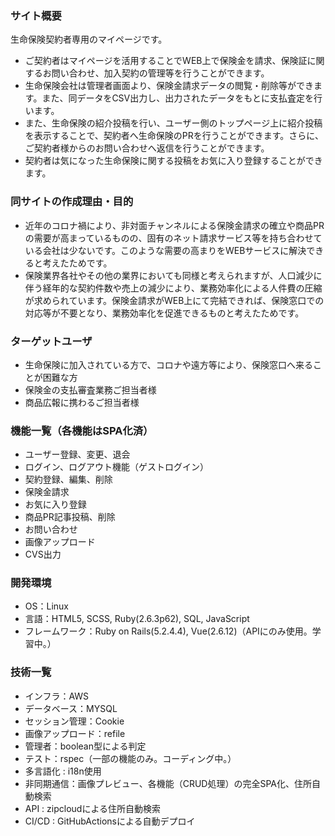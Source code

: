 ### サイト概要
生命保険契約者専用のマイページです。<br>
- ご契約者はマイページを活用することでWEB上で保険金を請求、保険証に関するお問い合わせ、加入契約の管理等を行うことができます。
- 生命保険会社は管理者画面より、保険金請求データの閲覧・削除等ができます。また、同データをCSV出力し、出力されたデータをもとに支払査定を行います。
- また、生命保険の紹介投稿を行い、ユーザー側のトップページ上に紹介投稿を表示することで、契約者へ生命保険のPRを行うことができます。さらに、ご契約者様からのお問い合わせへ返信を行うことができます。
- 契約者は気になった生命保険に関する投稿をお気に入り登録することができます。

### 同サイトの作成理由・目的
- 近年のコロナ禍により、非対面チャンネルによる保険金請求の確立や商品PRの需要が高まっているものの、固有のネット請求サービス等を持ち合わせている会社は少ないです。このような需要の高まりをWEBサービスに解決できると考えたためです。
- 保険業界各社やその他の業界においても同様と考えられますが、人口減少に伴う経年的な契約件数や売上の減少により、業務効率化による人件費の圧縮が求められています。保険金請求がWEB上にて完結できれば、保険窓口での対応等が不要となり、業務効率化を促進できるものと考えたためです。

### ターゲットユーザ
- 生命保険に加入されている方で、コロナや遠方等により、保険窓口へ来ることが困難な方
- 保険金の支払審査業務ご担当者様
- 商品広報に携わるご担当者様

### 機能一覧（各機能はSPA化済）
- ユーザー登録、変更、退会
- ログイン、ログアウト機能（ゲストログイン）
- 契約登録、編集、削除
- 保険金請求
- お気に入り登録
- 商品PR記事投稿、削除
- お問い合わせ
- 画像アップロード
- CVS出力

### 開発環境
- OS：Linux
- 言語：HTML5, SCSS, Ruby(2.6.3p62), SQL, JavaScript
- フレームワーク：Ruby on Rails(5.2.4.4), Vue(2.6.12)（APIにのみ使用。学習中。）

### 技術一覧
- インフラ：AWS
- データベース：MYSQL
- セッション管理：Cookie
- 画像アップロード：refile
- 管理者：boolean型による判定
- テスト：rspec（一部の機能のみ。コーディング中。）
- 多言語化 : i18n使用
- 非同期通信：画像プレビュー、各機能（CRUD処理）の完全SPA化、住所自動検索
- API : zipcloudによる住所自動検索
- CI/CD : GitHubActionsによる自動デプロイ

